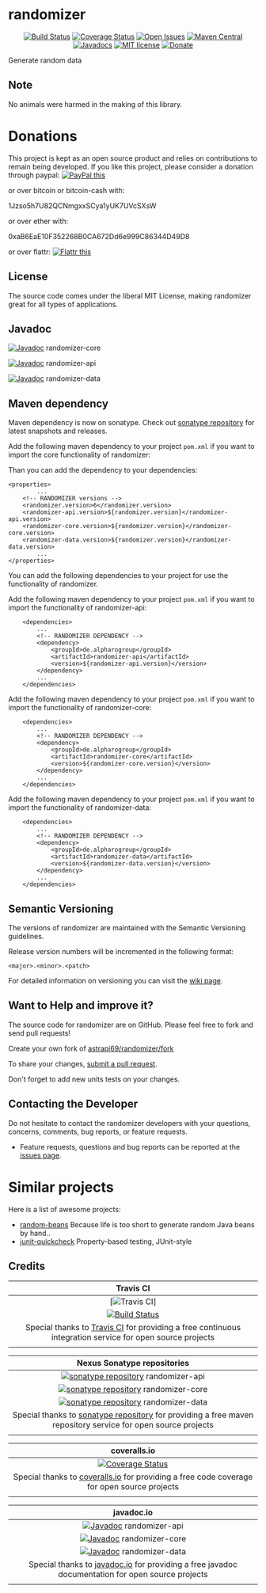 # randomizer

<div align="center">

[![Build Status](https://travis-ci.org/astrapi69/randomizer.svg?branch=master)](https://travis-ci.org/astrapi69/randomizer) 
[![Coverage Status](https://coveralls.io/repos/github/astrapi69/randomizer/badge.svg?branch=master)](https://coveralls.io/github/astrapi69/randomizer?branch=master) 
[![Open Issues](https://img.shields.io/github/issues/astrapi69/randomizer.svg?style=flat)](https://github.com/astrapi69/randomizer/issues) 
[![Maven Central](https://maven-badges.herokuapp.com/maven-central/de.alpharogroup/randomizer/badge.svg)](https://maven-badges.herokuapp.com/maven-central/de.alpharogroup/randomizer-core)
[![Javadocs](http://www.javadoc.io/badge/de.alpharogroup/randomizer.svg)](http://www.javadoc.io/doc/de.alpharogroup/randomizer-core)
[![MIT license](http://img.shields.io/badge/license-MIT-brightgreen.svg?style=flat)](http://opensource.org/licenses/MIT)
[![Donate](https://img.shields.io/badge/donate-❤-ff2244.svg)](https://www.paypal.com/cgi-bin/webscr?cmd=_s-xclick&hosted_button_id=GVBTWLRAZ7HB8)

</div>

Generate random data

## Note

No animals were harmed in the making of this library.

# Donations

This project is kept as an open source product and relies on contributions to remain being developed. 
If you like this project, please consider a donation through paypal: <a href="https://www.paypal.com/cgi-bin/webscr?cmd=_s-xclick&hosted_button_id=GVBTWLRAZ7HB8" target="_blank">
<img src="https://www.paypalobjects.com/en_US/GB/i/btn/btn_donateCC_LG.gif" alt="PayPal this" title="PayPal – The safer, easier way to pay online!" border="0" />
</a>

or over bitcoin or bitcoin-cash with:

1Jzso5h7U82QCNmgxxSCya1yUK7UVcSXsW

or over ether with:

0xaB6EaE10F352268B0CA672Dd6e999C86344D49D8

or over flattr: <a href="http://flattr.com/thing/4152938/astrapi69randomizer-on-GitHub" target="_blank">
<img src="http://api.flattr.com/button/flattr-badge-large.png" alt="Flattr this" title="Flattr this" border="0" />
</a>

## License

The source code comes under the liberal MIT License, making randomizer great for all types of applications.

## Javadoc

[![Javadoc](https://javadoc-emblem.rhcloud.com/doc/de.alpharogroup/randomizer/badge.svg)](http://www.javadoc.io/doc/de.alpharogroup/randomizer-core) randomizer-core

[![Javadoc](https://javadoc-emblem.rhcloud.com/doc/de.alpharogroup/randomizer/badge.svg)](http://www.javadoc.io/doc/de.alpharogroup/randomizer-api) randomizer-api

[![Javadoc](https://javadoc-emblem.rhcloud.com/doc/de.alpharogroup/randomizer/badge.svg)](http://www.javadoc.io/doc/de.alpharogroup/randomizer-data) randomizer-data

## Maven dependency

Maven dependency is now on sonatype.
Check out [sonatype repository](https://oss.sonatype.org/index.html#nexus-search;gav~de.alpharogroup~randomizer~~~) for latest snapshots and releases.

Add the following maven dependency to your project `pom.xml` if you want to import the core functionality of randomizer:

Than you can add the dependency to your dependencies:


	<properties>
			...
		<!-- RANDOMIZER versions -->
		<randomizer.version>6</randomizer.version>
		<randomizer-api.version>${randomizer.version}</randomizer-api.version>
		<randomizer-core.version>${randomizer.version}</randomizer-core.version>
		<randomizer-data.version>${randomizer.version}</randomizer-data.version>
			...
	</properties>
	
You can add the following dependencies to your project for use the functionality of randomizer.

Add the following maven dependency to your project `pom.xml` if you want to import the functionality of randomizer-api:

		<dependencies>
			...
			<!-- RANDOMIZER DEPENDENCY -->
			<dependency>
				<groupId>de.alpharogroup</groupId>
				<artifactId>randomizer-api</artifactId>
				<version>${randomizer-api.version}</version>
			</dependency>
			...
		</dependencies>

Add the following maven dependency to your project `pom.xml` if you want to import the functionality of randomizer-core:

		<dependencies>
			...
			<!-- RANDOMIZER DEPENDENCY -->
			<dependency>
				<groupId>de.alpharogroup</groupId>
				<artifactId>randomizer-core</artifactId>
				<version>${randomizer-core.version}</version>
			</dependency>
			...
		</dependencies>

Add the following maven dependency to your project `pom.xml` if you want to import the functionality of randomizer-data:

		<dependencies>
			...
			<!-- RANDOMIZER DEPENDENCY -->
			<dependency>
				<groupId>de.alpharogroup</groupId>
				<artifactId>randomizer-data</artifactId>
				<version>${randomizer-data.version}</version>
			</dependency>
			...
		</dependencies>

## Semantic Versioning

The versions of randomizer are maintained with the Semantic Versioning guidelines.

Release version numbers will be incremented in the following format:

`<major>.<minor>.<patch>`

For detailed information on versioning you can visit the [wiki page](https://github.com/lightblueseas/mvn-parent-projects/wiki/Semantic-Versioning).

## Want to Help and improve it? ###

The source code for randomizer are on GitHub. Please feel free to fork and send pull requests!

Create your own fork of [astrapi69/randomizer/fork](https://github.com/astrapi69/randomizer/fork)

To share your changes, [submit a pull request](https://github.com/astrapi69/randomizer/pull/new/develop).

Don't forget to add new units tests on your changes.

## Contacting the Developer

Do not hesitate to contact the randomizer developers with your questions, concerns, comments, bug reports, or feature requests.
- Feature requests, questions and bug reports can be reported at the [issues page](https://github.com/astrapi69/randomizer/issues).

# Similar projects

Here is a list of awesome projects:

 * [random-beans](https://github.com/benas/random-beans) Because life is too short to generate random Java beans by hand..
 * [junit-quickcheck](https://github.com/pholser/junit-quickcheck) Property-based testing, JUnit-style

## Credits

|**Travis CI**|
|     :---:      |
|[![Travis CI](https://travis-ci.com/images/logos/TravisCI-Full-Color.png)]|
|[![Build Status](https://travis-ci.org/astrapi69/randomizer.svg?branch=master)](https://travis-ci.org/astrapi69/randomizer)|
|Special thanks to [Travis CI](https://travis-ci.org) for providing a free continuous integration service for open source projects|
|     <img width=1000/>     |

|**Nexus Sonatype repositories**|
|     :---:      |
|[![sonatype repository](https://img.shields.io/nexus/r/https/oss.sonatype.org/de.alpharogroup/randomizer-api.svg?style=for-the-badge)](https://oss.sonatype.org/index.html#nexus-search;gav~de.alpharogroup~randomizer-api~~~) randomizer-api|
|[![sonatype repository](https://img.shields.io/nexus/r/https/oss.sonatype.org/de.alpharogroup/randomizer-core.svg?style=for-the-badge)](https://oss.sonatype.org/index.html#nexus-search;gav~de.alpharogroup~randomizer-core~~~) randomizer-core|
|[![sonatype repository](https://img.shields.io/nexus/r/https/oss.sonatype.org/de.alpharogroup/randomizer-data.svg?style=for-the-badge)](https://oss.sonatype.org/index.html#nexus-search;gav~de.alpharogroup~randomizer-data~~~) randomizer-data|
|Special thanks to [sonatype repository](https://www.sonatype.com) for providing a free maven repository service for open source projects|
|     <img width=1000/>     |

|**coveralls.io**|
|     :---:      |
|[![Coverage Status](https://coveralls.io/repos/github/astrapi69/randomizer/badge.svg?branch=master)](https://coveralls.io/github/astrapi69/randomizer?branch=master)|
|Special thanks to [coveralls.io](https://coveralls.io) for providing a free code coverage for open source projects|
|     <img width=1000/>     |

|**javadoc.io**|
|     :---:      |
|[![Javadoc](http://www.javadoc.io/badge/de.alpharogroup/randomizer-api.svg)](http://www.javadoc.io/doc/de.alpharogroup/randomizer-api) randomizer-api|
|[![Javadoc](http://www.javadoc.io/badge/de.alpharogroup/randomizer-core.svg)](http://www.javadoc.io/doc/de.alpharogroup/randomizer-core) randomizer-core|
|[![Javadoc](http://www.javadoc.io/badge/de.alpharogroup/randomizer-data.svg)](http://www.javadoc.io/doc/de.alpharogroup/randomizer-data) randomizer-data|
|Special thanks to [javadoc.io](http://www.javadoc.io) for providing a free javadoc documentation for open source projects|
|     <img width=1000/>     |
